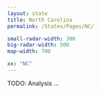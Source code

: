 ```yaml
---
layout: state
title: North Carolina
permalink: /States/Pages/NC/

small-radar-width: 300
big-radar-width: 500
map-width: 700

xx: "NC"
---
```


TODO: Analysis ...